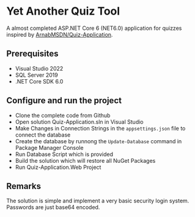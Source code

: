 # Yet Another Quiz Tool

A almost completed ASP.NET Core 6 (NET6.0) application for quizzes inspired by
[ArnabMSDN/Quiz-Application](http://squarespace.com/ "Title").


## Prerequisites

- Visual Studio 2022
- SQL Server 2019
- .NET Core SDK 6.0

## Configure and run the project

- Clone the complete code from Github
- Open solution Quiz-Application.sln in Visual Studio
- Make Changes in Connection Strings in the `appsettings.json` file to connect the database
- Create the database by runnong the `Update-Database` command in Package Manager Console 
- Run Database Script which is provided
- Build the solution which will restore all NuGet Packages
- Run Quiz-Application.Web Project

## Remarks

The solution is simple and implement a very basic security login system. Passwords are just base64 encoded.
